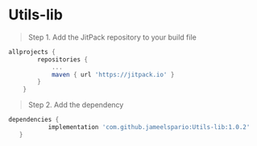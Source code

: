 # Utils-lib

> Step 1. Add the JitPack repository to your build file

```gradle
allprojects {
		repositories {
			...
			maven { url 'https://jitpack.io' }
		}
	}
  ```
  
  > Step 2. Add the dependency
  
 ```gradle
 dependencies {
	        implementation 'com.github.jameelspario:Utils-lib:1.0.2'
	}
  ```
